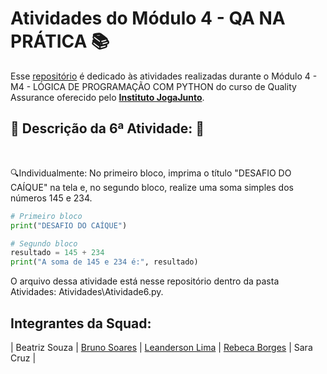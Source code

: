 # Atividades do Módulo 4 - QA NA PRÁTICA 📚

Esse [repositório](https://github.com/LeanDevLima/Squad02_M4) é dedicado às atividades realizadas durante o Módulo 4 - M4 - LÓGICA DE PROGRAMAÇÃO COM PYTHON do curso de Quality Assurance oferecido pelo [**Instituto JogaJunto**](https://www.jogajuntoinstituto.org/). 

## 🚀 Descrição da 6ª Atividade: 🌟
<br>

🔍Individualmente: No primeiro bloco, imprima o título "DESAFIO DO CAÍQUE" na tela e, no segundo bloco, realize uma soma simples dos números 145 e 234.


```python
# Primeiro bloco
print("DESAFIO DO CAÍQUE")

# Segundo bloco
resultado = 145 + 234
print("A soma de 145 e 234 é:", resultado)

```

O arquivo dessa atividade está nesse repositório dentro da pasta Atividades: Atividades\Atividade6.py.


## Integrantes da Squad:

| Beatriz Souza  | [Bruno Soares](https://www.linkedin.com/in/bruno-soaresdev/)  | [Leanderson Lima](https://www.linkedin.com/in/leanderson-dias-de-lima/) | [Rebeca Borges](https://www.linkedin.com/in/rebecaborgess/) | Sara Cruz | 